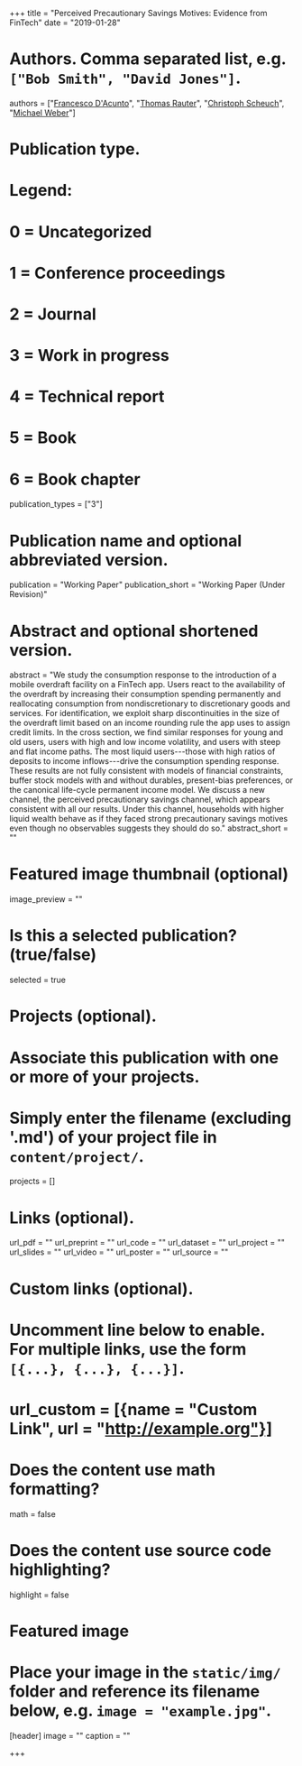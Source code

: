+++
title = "Perceived Precautionary Savings Motives: Evidence from FinTech"
date = "2019-01-28"

# Authors. Comma separated list, e.g. `["Bob Smith", "David Jones"]`.
authors = ["[Francesco D'Acunto](http://www.francescodacunto.com/)", "[Thomas Rauter](http://www.thomas-rauter.com/)", "[Christoph Scheuch](https://ckscheuch.github.io/)", "[Michael Weber](http://faculty.chicagobooth.edu/michael.weber/)"]

# Publication type.
# Legend:
# 0 = Uncategorized
# 1 = Conference proceedings
# 2 = Journal
# 3 = Work in progress
# 4 = Technical report
# 5 = Book
# 6 = Book chapter
publication_types = ["3"]

# Publication name and optional abbreviated version.
publication = "Working Paper"
publication_short = "Working Paper (Under Revision)"

# Abstract and optional shortened version.
abstract = "We study the consumption response to the introduction of a mobile overdraft facility on a FinTech app. Users react to the availability of the overdraft by increasing their consumption spending permanently and reallocating consumption from nondiscretionary to discretionary goods and services. For identification, we exploit sharp discontinuities in the size of the overdraft limit based on an income rounding rule the app uses to assign credit limits. In the cross section, we find similar responses for young and old users, users with high and low income volatility, and users with steep and flat income paths. The most liquid users---those with high ratios of deposits to income inflows---drive the consumption spending response. These results are not fully consistent with models of financial constraints, buffer stock models with and without durables, present-bias preferences, or the canonical life-cycle permanent income model. We discuss a new channel, the perceived precautionary savings channel, which appears consistent with all our results. Under this channel, households with higher liquid wealth behave as if they faced strong precautionary savings motives even though no observables suggests they should do so."
abstract_short = ""

# Featured image thumbnail (optional)
image_preview = ""

# Is this a selected publication? (true/false)
selected = true

# Projects (optional).
#   Associate this publication with one or more of your projects.
#   Simply enter the filename (excluding '.md') of your project file in `content/project/`.
projects = []

# Links (optional).
url_pdf = ""
url_preprint = ""
url_code = ""
url_dataset = ""
url_project = ""
url_slides = ""
url_video = ""
url_poster = ""
url_source = ""

# Custom links (optional).
#   Uncomment line below to enable. For multiple links, use the form `[{...}, {...}, {...}]`.
# url_custom = [{name = "Custom Link", url = "http://example.org"}]

# Does the content use math formatting?
math = false

# Does the content use source code highlighting?
highlight = false

# Featured image
# Place your image in the `static/img/` folder and reference its filename below, e.g. `image = "example.jpg"`.
[header]
image = ""
caption = ""

+++


